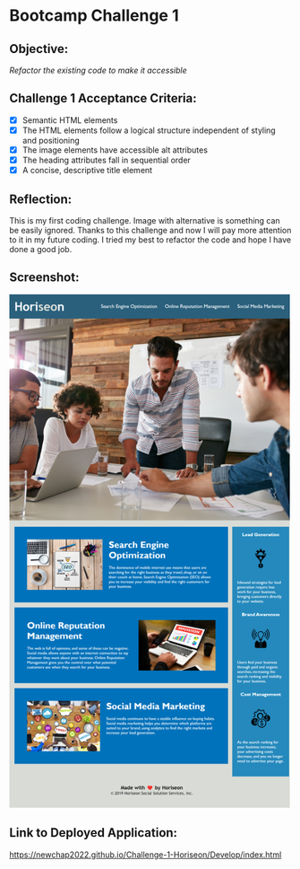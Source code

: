 # Bootcamp Challenge 1 
## Objective:
*Refactor the existing code to make it accessible*
## Challenge 1 Acceptance Criteria:
- [x] Semantic HTML elements 
- [x] The HTML elements follow a logical structure independent of styling and positioning
- [x] The image elements have accessible alt attributes
- [x] The heading attributes fall in sequential order
- [x] A concise, descriptive title element
## Reflection:
This is my first coding challenge. Image with alternative is something can be easily ignored. Thanks to this challenge and now I will pay more attention to it in my future coding. I tried my best to refactor the code and hope I have done a good job.
## Screenshot:
<img src="./Develop/assets/images/Horiseon-Homepage-Screenshot.png" alt="Webpage screenshot" width="501" height="915"/>

## Link to Deployed Application:
https://newchap2022.github.io/Challenge-1-Horiseon/Develop/index.html
